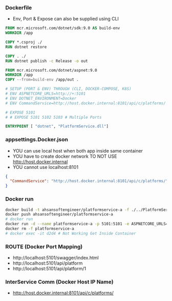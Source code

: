 ### Dockerfile
- Env, Port & Expose can also be supplied using CLI
```dockerfile
FROM mcr.microsoft.com/dotnet/sdk:9.0 AS build-env
WORKDIR /app

COPY *.csproj ./
RUN dotnet restore

COPY . ./
RUN dotnet publish -c Release -o out

FROM mcr.microsoft.com/dotnet/aspnet:9.0
WORKDIR /app
COPY --from=build-env /app/out .

# SETUP (PORT & ENV) THROUGH (CLI, DOCKER-COMPOSE, K8S)
# ENV ASPNETCORE_URLS=http://+:5101
# ENV DOTNET_ENVIRONMENT=Docker
# ENV CommandService=http://host.docker.internal:8101/api/c/platforms/

# EXPOSE 5101
# # EXPOSE 5101 5102 5103 # Multiple Ports

ENTRYPOINT [ "dotnet", "PlatformService.dll"]
```



### appsettings.Docker.json
- YOU can use local host when both app inside same container
- YOU have to create docker network TO NOT USE http://host.docker.internal
- YOU cannot use localhost:8101
```json
{
  "CommandService": "http://host.docker.internal:8101/api/c/platforms/"
}
```
### Docker run
```bash
docker build -t ahsansoftengineer/platformservice-a -f ./../PlatformService/Dockerfile ./../PlatformService
docker push ahsansoftengineer/platformservice-a
# docker run
docker run -d --name platformservice-a -p 5101:5101 -e ASPNETCORE_URLS=http://+:5101  -e DOTNET_ENVIRONMENT=Docker ahsansoftengineer/platformservice-a
docker rm -f platformservice-a
# docker exec -it d2d4 # Not Working Get Inside Container
```

### ROUTE (Docker Port Mapping)
- http://localhost:5101/swagger/index.html
- http://localhost:5101/api/platform
- http://localhost:5101/api/platform/1

### InterService Comm (Docker Host IP Name)
- http://host.docker.internal:8101/api/c/platforms/